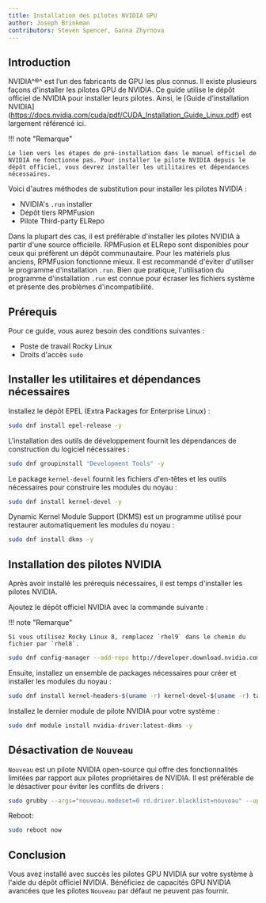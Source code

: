 ```yaml
---
title: Installation des pilotes NVIDIA GPU
author: Joseph Brinkman
contributors: Steven Spencer, Ganna Zhyrnova
---
```


## Introduction

NVIDIA^&reg;^ est l’un des fabricants de GPU les plus connus. Il existe plusieurs façons d'installer les pilotes GPU de NVIDIA. Ce guide utilise le dépôt officiel de NVIDIA pour installer leurs pilotes. Ainsi, le [Guide d'installation NVIDIA] (https://docs.nvidia.com/cuda/pdf/CUDA_Installation_Guide_Linux.pdf) est largement référencé ici.

!!! note "Remarque"

```
Le lien vers les étapes de pré-installation dans le manuel officiel de NVIDIA ne fonctionne pas. Pour installer le pilote NVIDIA depuis le dépôt officiel, vous devrez installer les utilitaires et dépendances nécessaires.
```

Voici d'autres méthodes de substitution pour installer les pilotes NVIDIA :

- NVIDIA's `.run` installer
- Dépôt tiers RPMFusion
- Pilote Third-party ELRepo

Dans la plupart des cas, il est préférable d'installer les pilotes NVIDIA à partir d'une source officielle. RPMFusion et ELRepo sont disponibles pour ceux qui préfèrent un dépôt communautaire. Pour les matériels plus anciens, RPMFusion fonctionne mieux. Il est recommandé d'éviter d'utiliser le programme d'installation `.run`. Bien que pratique, l'utilisation du programme d'installation `.run` est connue pour écraser les fichiers système et présente des problèmes d'incompatibilité.

## Prérequis

Pour ce guide, vous aurez besoin des conditions suivantes :

- Poste de travail Rocky Linux
- Droits d'accès `sudo`

## Installer les utilitaires et dépendances nécessaires

Installez le dépôt EPEL (Extra Packages for Enterprise Linux) :

```bash
sudo dnf install epel-release -y
```

L'installation des outils de développement fournit les dépendances de construction du logiciel nécessaires :

```bash
sudo dnf groupinstall "Development Tools" -y
```

Le package `kernel-devel` fournit les fichiers d'en-têtes et les outils nécessaires pour construire les modules du noyau :

```bash
sudo dnf install kernel-devel -y
```

Dynamic Kernel Module Support (DKMS) est un programme utilisé pour restaurer automatiquement les modules du noyau :

```bash
sudo dnf install dkms -y
```

## Installation des pilotes NVIDIA

Après avoir installé les prérequis nécessaires, il est temps d'installer les pilotes NVIDIA.

Ajoutez le dépôt officiel NVIDIA avec la commande suivante :

!!! note "Remarque"

```
Si vous utilisez Rocky Linux 8, remplacez `rhel9` dans le chemin du fichier par `rhel8`.
```

```bash
sudo dnf config-manager --add-repo http://developer.download.nvidia.com/compute/cuda/repos/rhel9/$(uname -i)/cuda-rhel9.repo
```

Ensuite, installez un ensemble de packages nécessaires pour créer et installer les modules du noyau :

```bash
sudo dnf install kernel-headers-$(uname -r) kernel-devel-$(uname -r) tar bzip2 make automake gcc gcc-c++ pciutils elfutils-libelf-devel libglvnd-opengl libglvnd-glx libglvnd-devel acpid pkgconf dkms -y
```

Installez le dernier module de pilote NVIDIA pour votre système :

```bash
sudo dnf module install nvidia-driver:latest-dkms -y
```

## Désactivation de `Nouveau`

`Nouveau` est un pilote NVIDIA open-source qui offre des fonctionnalités limitées par rapport aux pilotes propriétaires de NVIDIA. Il est préférable de le désactiver pour éviter les conflits de drivers :

```bash
sudo grubby --args="nouveau.modeset=0 rd.driver.blacklist=nouveau" --update-kernel=ALL
```

Reboot:

```bash
sudo reboot now
```

## Conclusion

Vous avez installé avec succès les pilotes GPU NVIDIA sur votre système à l'aide du dépôt officiel NVIDIA. Bénéficiez de capacités GPU NVIDIA avancées que les pilotes `Nouveau` par défaut ne peuvent pas fournir.
